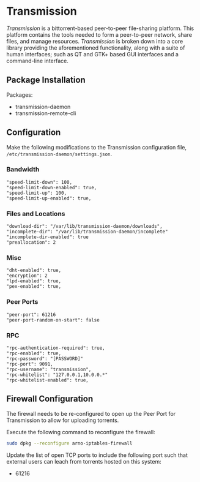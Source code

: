 # Transmission

_Transmission_ is a bittorrent-based peer-to-peer file-sharing platform. This platform contains the tools needed to form a peer-to-peer network, share files, and manage resources. _Transmission_ is broken down into a core library providing the aforementioned functionality, along with a suite of human interfaces; such as QT and GTK+ based GUI interfaces and a command-line interface.

## Package Installation

Packages:
* transmission-daemon
* transmission-remote-cli

## Configuration

Make the following modifications to the Transmission configuration file, `/etc/transmission-daemon/settings.json`.

### Bandwidth

```
"speed-limit-down": 100,
"speed-limit-down-enabled": true,
"speed-limit-up": 100,
"speed-limit-up-enabled": true,
```

### Files and Locations

```
"download-dir": "/var/lib/transmission-daemon/downloads",
"incomplete-dir": "/var/lib/transmission-daemon/incomplete"
"incomplete-dir-enabled": true
"preallocation": 2
```

### Misc

```
"dht-enabled": true,
"encryption": 2
"lpd-enabled": true,
"pex-enabled": true,
```

### Peer Ports

```
"peer-port": 61216
"peer-port-random-on-start": false
```

### RPC

```
"rpc-authentication-required": true,
"rpc-enabled": true,
"rpc-password": "[PASSWORD]"
"rpc-port": 9091,
"rpc-username": "transmission",
"rpc-whitelist": "127.0.0.1,10.0.0.*"
"rpc-whitelist-enabled": true,
```

## Firewall Configuration

The firewall needs to be re-configured to open up the Peer Port for Transmission to allow for uploading torrents.

Execute the following command to reconfigure the firewall:

```bash
sudo dpkg --reconfigure arno-iptables-firewall
```

Update the list of open TCP ports to include the following port such that external users can leach from torrents hosted on this system:
* 61216
